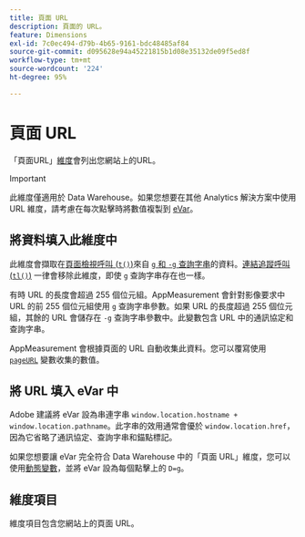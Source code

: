 ```yaml
---
title: 頁面 URL
description: 頁面的 URL。
feature: Dimensions
exl-id: 7c0ec494-d79b-4b65-9161-bdc48485af84
source-git-commit: d095628e94a45221815b1d08e35132de09f5ed8f
workflow-type: tm+mt
source-wordcount: '224'
ht-degree: 95%

---
```


# 頁面 URL

「頁面URL」[維度](overview.md)會列出您網站上的URL。

>[!IMPORTANT]
>
>此維度僅適用於 Data Warehouse。如果您想要在其他 Analytics 解決方案中使用 URL 維度，請考慮在每次點擊時將數值複製到 [eVar](evar.md)。

## 將資料填入此維度中

此維度會擷取在[頁面檢視呼叫 (`t()`)](/help/implement/vars/functions/t-method.md)來自 [`g` 和 `-g` 查詢字串](/help/implement/validate/query-parameters.md)的資料。[連結追蹤呼叫 (`tl()`)](/help/implement/vars/functions/tl-method.md) 一律會移除此維度，即使 `g` 查詢字串存在也一樣。

有時 URL 的長度會超過 255 個位元組。AppMeasurement 會針對影像要求中 URL 的前 255 個位元組使用 `g` 查詢字串參數。如果 URL 的長度超過 255 個位元組，其餘的 URL 會儲存在 `-g` 查詢字串參數中。此變數包含 URL 中的通訊協定和查詢字串。

AppMeasurement 會根據頁面的 URL 自動收集此資料。您可以覆寫使用 [`pageURL`](/help/implement/vars/page-vars/pageurl.md) 變數收集的數值。

## 將 URL 填入 eVar 中

Adobe 建議將 eVar 設為串連字串 `window.location.hostname + window.location.pathname`。此字串的效用通常會優於 `window.location.href`，因為它省略了通訊協定、查詢字串和錨點標記。

如果您想要讓 eVar 完全符合 Data Warehouse 中的「頁面 URL」維度，您可以使用[動態變數](/help/implement/vars/page-vars/dynamic-variables.md)，並將 eVar 設為每個點擊上的 `D=g`。

## 維度項目

維度項目包含您網站上的頁面 URL。
